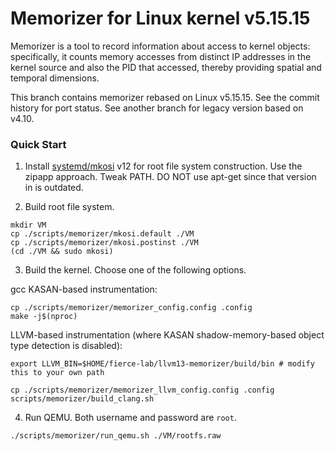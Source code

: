 
# Memorizer for Linux kernel v5.15.15

Memorizer is a tool to record information about access to kernel objects:
specifically, it counts memory accesses from distinct IP addresses in the
kernel source and also the PID that accessed, thereby providing spatial and
temporal dimensions.

This branch contains memorizer rebased on Linux v5.15.15. See the commit history for port status. See another branch for legacy version based on v4.10.

### Quick Start

1. Install [systemd/mkosi](https://github.com/systemd/mkosi) v12 for root file system construction. Use the zipapp approach. Tweak PATH. DO NOT use apt-get since that version in is outdated.

2. Build root file system.
```
mkdir VM
cp ./scripts/memorizer/mkosi.default ./VM
cp ./scripts/memorizer/mkosi.postinst ./VM
(cd ./VM && sudo mkosi)
```

3. Build the kernel. Choose one of the following options.

gcc KASAN-based instrumentation:
```
cp ./scripts/memorizer/memorizer_config.config .config
make -j$(nproc)
```

LLVM-based instrumentation (where KASAN shadow-memory-based object type detection is disabled):
```
export LLVM_BIN=$HOME/fierce-lab/llvm13-memorizer/build/bin # modify this to your own path

cp ./scripts/memorizer/memorizer_llvm_config.config .config
scripts/memorizer/build_clang.sh
```

4. Run QEMU. Both username and password are `root`.
```
./scripts/memorizer/run_qemu.sh ./VM/rootfs.raw
```